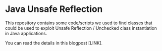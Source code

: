 # Java Unsafe Reflection

This repository contains some code/scripts we used to find classes that could be used to exploit Unsafe Reflection / Unchecked class instantiation in Java applications.

You can read the details in this blogpost [LINK].

